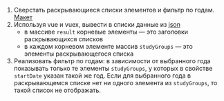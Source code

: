 1. Сверстать раскрывающиеся списки элементов и фильтр по годам. [Макет](https://www.figma.com/file/YTdir4YgvQJEkF4NUS9Isw/%5BGF%5D-%D1%82%D0%B5%D1%81%D1%82?node-id=0%3A1)
2. Используя vue и vuex, вывести в списки данные из [json](https://drive.google.com/open?id=112waVibAHKyb8yuAVSKetBrKsNlYz97J)
   + в массиве ``result`` корневые элементы — это заголовки раскрывающихся списков
   + в каждом корневом элементе массив ``studyGroups`` — это элементы раскрывающегося списка
3. Реализовать фильтр по годам: в зависимости от выбранного года показывать только те элементы ``studyGroups``, у которых в свойстве ``startDate``
 указан такой же год. Если для выбранного года в раскрывающемся списке нет ни одного элемента из ``studyGroups``, то такой список не отображать.
